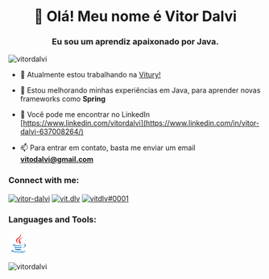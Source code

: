<h1 align="center">👋 Olá! Meu nome é Vitor Dalvi</h1>
<h3 align="center">Eu sou um aprendiz apaixonado por Java.</h3>

<p align="left"> <img src="https://komarev.com/ghpvc/?username=vitordalvi&label=Profile%20views&color=0e75b6&style=flat" alt="vitordalvi" /> </p>

- 🔭 Atualmente estou trabalhando na [Vitury!](https://vitury.net)

- 🌱 Estou melhorando minhas experiências em Java, para aprender novas frameworks como **Spring**

- 📝 Você pode me encontrar no LinkedIn [https://www.linkedin.com/vitordalvi](https://www.linkedin.com/in/vitor-dalvi-637008264/)

- 📫 Para entrar em contato, basta me enviar um email **vitodalvi@gmail.com**

<h3 align="left">Connect with me:</h3>
<p align="left">
<a href="https://linkedin.com/in/vitor-dalvi" target="blank"><img align="center" src="https://raw.githubusercontent.com/rahuldkjain/github-profile-readme-generator/master/src/images/icons/Social/linked-in-alt.svg" alt="vitor-dalvi" height="30" width="40" /></a>
<a href="https://instagram.com/vit.dlv" target="blank"><img align="center" src="https://raw.githubusercontent.com/rahuldkjain/github-profile-readme-generator/master/src/images/icons/Social/instagram.svg" alt="vit.dlv" height="30" width="40" /></a>
<a href="https://discord.gg/vitdlv#0001" target="blank"><img align="center" src="https://raw.githubusercontent.com/rahuldkjain/github-profile-readme-generator/master/src/images/icons/Social/discord.svg" alt="vitdlv#0001" height="30" width="40" /></a>
</p>

<h3 align="left">Languages and Tools:</h3>
<p align="left"> <a href="https://www.java.com" target="_blank" rel="noreferrer"> <img src="https://raw.githubusercontent.com/devicons/devicon/master/icons/java/java-original.svg" alt="java" width="40" height="40"/> </a> </p>

<p><img align="center" src="https://github-readme-stats.vercel.app/api/top-langs?username=vitordalvi&show_icons=true&locale=en&layout=compact" alt="vitordalvi" /></p>
